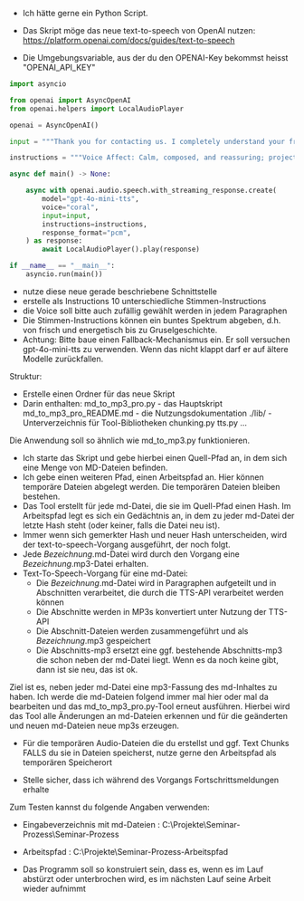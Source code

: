 - Ich hätte gerne ein Python Script.

- Das Skript möge das neue text-to-speech von OpenAI nutzen:
https://platform.openai.com/docs/guides/text-to-speech
- Die Umgebungsvariable, aus der du den OPENAI-Key bekommst heisst "OPENAI_API_KEY"

```python
import asyncio

from openai import AsyncOpenAI
from openai.helpers import LocalAudioPlayer

openai = AsyncOpenAI()

input = """Thank you for contacting us. I completely understand your frustration with the canceled flight, and I'm here to help you get rebooked quickly.\n\nI just need a few details from your original reservation, like your booking confirmation number or passenger info. Once I have those, I'll find the next available flight and make sure you reach your destination smoothly."""

instructions = """Voice Affect: Calm, composed, and reassuring; project quiet authority and confidence.\n\nTone: Sincere, empathetic, and gently authoritative—express genuine apology while conveying competence.\n\nPacing: Steady and moderate; unhurried enough to communicate care, yet efficient enough to demonstrate professionalism.\n\nEmotion: Genuine empathy and understanding; speak with warmth, especially during apologies (\"I'm very sorry for any disruption...\").\n\nPronunciation: Clear and precise, emphasizing key reassurances (\"smoothly,\" \"quickly,\" \"promptly\") to reinforce confidence.\n\nPauses: Brief pauses after offering assistance or requesting details, highlighting willingness to listen and support."""

async def main() -> None:

    async with openai.audio.speech.with_streaming_response.create(
        model="gpt-4o-mini-tts",
        voice="coral",
        input=input,
        instructions=instructions,
        response_format="pcm",
    ) as response:
        await LocalAudioPlayer().play(response)

if __name__ == "__main__":
    asyncio.run(main())
```
- nutze diese neue gerade beschriebene Schnittstelle
- erstelle als Instructions 10 unterschiedliche Stimmen-Instructions
- die Voice soll bitte auch zufällig gewählt werden in jedem Paragraphen
- Die Stimmen-Instructions können ein buntes Spektrum abgeben, d.h. von frisch und energetisch bis zu Gruselgeschichte.
- Achtung: Bitte baue einen Fallback-Mechanismus ein. Er soll versuchen gpt-4o-mini-tts zu verwenden. Wenn das nicht klappt darf er auf ältere Modelle zurückfallen.

Struktur:
- Erstelle einen Ordner für das neue Skript
- Darin enthalten:
    md_to_mp3_pro.py    - das Hauptskript
    md_to_mp3_pro_README.md - die Nutzungsdokumentation 
    ./lib/              - Unterverzeichnis für Tool-Bibliotheken
        chunking.py
        tts.py
        ...

Die Anwendung soll so ähnlich wie md_to_mp3.py funktionieren.

- Ich starte das Skript und gebe hierbei einen Quell-Pfad an, in dem sich eine Menge von MD-Dateien befinden.
- Ich gebe einen weiteren Pfad, einen Arbeitspfad an. Hier können temporäre Dateien abgelegt werden. Die temporären Dateien bleiben bestehen. 
- Das Tool erstellt für jede md-Datei, die sie im Quell-Pfad einen Hash. Im Arbeitspfad legt es sich ein Gedächtnis an, in dem zu jeder md-Datei der letzte Hash steht (oder keiner, falls die Datei neu ist).
- Immer wenn sich gemerkter Hash und neuer Hash unterscheiden, wird der text-to-speech-Vorgang ausgeführt, der noch folgt.
- Jede *Bezeichnung*.md-Datei wird durch den Vorgang eine *Bezeichnung*.mp3-Datei erhalten.  
- Text-To-Speech-Vorgang für eine md-Datei:
    - Die *Bezeichnung*.md-Datei wird in Paragraphen aufgeteilt und in Abschnitten verarbeitet, die durch die TTS-API verarbeitet werden können 
    - Die Abschnitte werden in MP3s konvertiert unter Nutzung der TTS-API
    - Die Abschnitt-Dateien werden zusammengeführt und als *Bezeichnung*.mp3 gespeichert
    - Die Abschnitts-mp3 ersetzt eine ggf. bestehende Abschnitts-mp3 die schon neben der md-Datei liegt. Wenn es da noch keine gibt, dann ist sie neu, das ist ok. 

Ziel ist es, neben jeder md-Datei eine mp3-Fassung des md-Inhaltes zu haben. Ich werde die md-Dateien folgend immer mal hier oder mal da bearbeiten und das md_to_mp3_pro.py-Tool erneut ausführen. Hierbei wird das Tool alle Änderungen an md-Dateien erkennen und für die geänderten und neuen md-Dateien neue mp3s erzeugen.

- Für die temporären Audio-Dateien die du erstellst und ggf. Text Chunks FALLS du sie in Dateien speicherst, nutze gerne den Arbeitspfad als temporären Speicherort

- Stelle sicher, dass ich während des Vorgangs Fortschrittsmeldungen erhalte

Zum Testen kannst du folgende Angaben verwenden:
- Eingabeverzeichnis mit md-Dateien : C:\Projekte\Seminar-Prozess\Seminar-Prozess
- Arbeitspfad : C:\Projekte\Seminar-Prozess-Arbeitspfad

- Das Programm soll so konstruiert sein, dass es, wenn es im Lauf abstürzt oder unterbrochen wird, es im nächsten Lauf seine Arbeit wieder aufnimmt